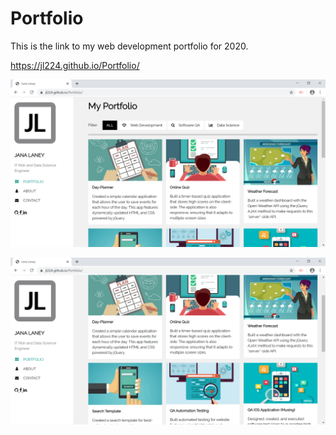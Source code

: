 # Portfolio
This is the link to my web development portfolio for 2020.

https://jl224.github.io/Portfolio/

![weather](portfolio.png)

![weather](portfolio2.png)
